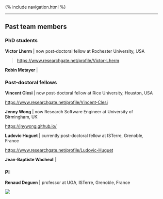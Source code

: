 {% include navigation.html %}

---

## Past team members

### PhD students

**Victor Lherm** \| now post-doctoral fellow at Rochester University, USA

> https://www.researchgate.net/profile/Victor-Lherm

**Robin Metayer** \|

### Post-doctoral fellows

**Vincent Clesi** \| now post-doctoral fellow at Rice University, Houston, USA

https://www.researchgate.net/profile/Vincent-Clesi

**Jenny Wong** \| now Research Software Engineer at University of Birmingham, UK

https://jnywong.github.io/

**Ludovic Huguet** \| currently post-doctoral fellow at ISTerre, Grenoble, France

https://www.researchgate.net/profile/Ludovic-Huguet

**Jean-Baptiste Wacheul** \|

### PI
**Renaud Deguen** \| professor at UGA, ISTerre, Grenoble, France



![](/docs/assets/images/bandeau_logos_2023.png)
